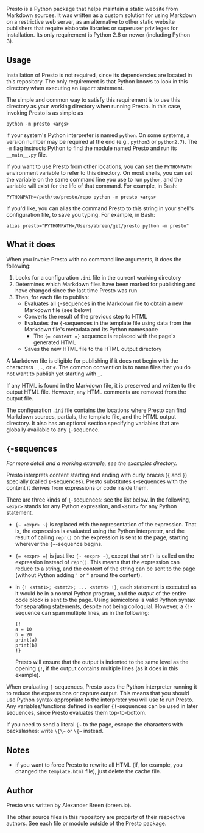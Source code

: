 Presto is a Python package that helps maintain a static website from Markdown
sources. It was written as a custom solution for using Markdown on a
restrictive web server, as an alternative to other static website publishers
that require elaborate libraries or superuser privileges for installation. Its
only requirement is Python 2.6 or newer (including Python 3).


## Usage

Installation of Presto is not required, since its dependencies are located
in this repository. The only requirement is that Python knows to look in this
directory when executing an `import` statement.

The simple and common way to satisfy this requirement is to use this directory
as your working directory when running Presto. In this case, invoking
Presto is as simple as

    python -m presto <args>

if your system's Python interpreter is named `python`. On some systems, a
version number may be required at the end (e.g., `python3` or `python2.7`). The
`-m` flag instructs Python to find the module named Presto and run its
`__main__.py` file.

If you want to use Presto from other locations, you can set the `PYTHONPATH`
environment variable to refer to this directory. On most shells, you can set
the variable on the same command line you use to run `python`, and the variable
will exist for the life of that command. For example, in Bash:

    PYTHONPATH=/path/to/presto/repo python -m presto <args>

If you'd like, you can alias the command Presto to this string in your
shell's configuration file, to save you typing. For example, in Bash:

    alias presto="PYTHONPATH=/Users/abreen/git/presto python -m presto"


## What it does

When you invoke Presto with no command line arguments, it does the following:

1.  Looks for a configuration `.ini` file in the current working directory
2.  Determines which Markdown files have been marked for publishing and have
    changed since the last time Presto was run
3.  Then, for each file to publish:
    *   Evaluates all `{`-sequences in the Markdown file to obtain a new
        Markdown file (see below)
    *   Converts the result of the previous step to HTML
    *   Evaluates the `{`-sequences in the template file using data from the
        Markdown file's metadata and its Python namespace
        -   The `{= content =}` sequence is replaced with the
            page's generated HTML
    *   Saves the new HTML file to the HTML output directory

A Markdown file is eligible for publishing if it does not begin with the
characters `_`, `.`, or `#`. The common convention is to name files that
you do not want to publish yet starting with `_`.

If any HTML is found in the Markdown file, it is preserved and written
to the output HTML file. However, any HTML comments are removed from the
output file.

The configuration `.ini` file contains the locations where Presto can
find Markdown sources, partials, the template file, and the HTML output
directory. It also has an optional section specifying variables that
are globally available to any `{`-sequence.


## `{`-sequences

*For more detail and a working example, see the examples directory.*

Presto interprets content starting and ending with curly braces (`{` and `}`)
specially (called `{`-sequences). Presto substitutes `{`-sequences with the
content it derives from expressions or code inside them.

There are three kinds of `{`-sequences: see the list below. In the
following, `<expr>` stands for any Python expression, and `<stmt>` for any
Python statement.

*   `{~ <expr> ~}` is replaced with the representation of the
    expression. That is, the expression is evaluated using the Python
    interpreter, and the result of calling `repr()` on the expression is
    sent to the page, starting wherever the `{~`-sequence begins.

*   `{= <expr> =}` is just like `{~ <expr> ~}`, except that `str()` is
    called on the expression instead of `repr()`. This means that the
    expression can reduce to a string, and the content of the string
    can be sent to the page (without Python adding `'` or `"` around
    the content).

*   In `{! <stmt1>; <stmt2>; ... <stmtN> !}`, each statement is executed
    as it would be in a normal Python program, and the *output* of the
    entire code block is sent to the page. Using semicolons is valid Python
    syntax for separating statements, despite not being colloquial.
    However, a `{!`-sequence can span multiple lines, as in the following:

        {!
        a = 10
        b = 20
        print(a)
        print(b)
        !}

    Presto will ensure that the output is indented to the same level as the
    opening `{!`, if the output contains multiple lines (as it does in this
    example).

When evaluating `{`-sequences, Presto uses the Python interpreter running it
to reduce the expressions or capture output. This means that you should use
Python syntax appropriate to the interpreter you will use to run Presto.
Any variables/functions defined in earlier `{!`-sequences can be used in later
sequences, since Presto evaluates them top-to-bottom.

If you need to send a literal `{~` to the page, escape the characters with
backslashes: write `\{\~` or `\{~` instead.


## Notes

*   If you want to force Presto to rewrite all HTML (if, for example,
    you changed the `template.html` file), just delete the cache file.


## Author

Presto was written by Alexander Breen (breen.io).

The other source files in this repository are property of their respective
authors. See each file or module outside of the Presto package.
